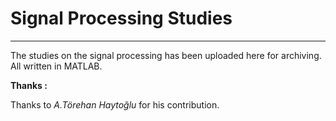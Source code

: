 # Signal Processing Studies

---

The studies on the signal processing has been uploaded here for archiving. All written in MATLAB.

**Thanks :**

Thanks to *A.Törehan Haytoğlu* for his contribution.
